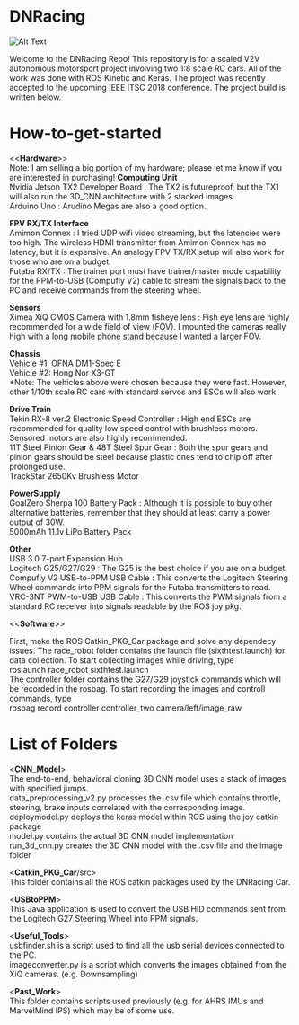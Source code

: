  # DNRacing <br />

![Alt Text](https://github.com/jessecha/DNRacing/blob/master/video.gif)

Welcome to the DNRacing Repo! This repository is for a scaled V2V autonomous motorsport project involving two 1:8 scale RC cars. All of the work was done with ROS Kinetic and Keras. The project was recently accepted to the upcoming IEEE ITSC 2018 conference. The project build is written below. <br />

 # How-to-get-started <br />

<<**Hardware**>> <br />
Note: I am selling a big portion of my hardware; please let me know if you are interested in purchasing!
**Computing Unit** <br />
    Nvidia Jetson TX2 Developer Board : The TX2 is futureproof, but the TX1 will also run the 3D_CNN architecture with 2 stacked images.    <br />
    Arduino Uno : Arudino Megas are also a good option.  <br />

**FPV RX/TX Interface** <br />
    Amimon Connex : I tried UDP wifi video streaming, but the latencies were too high. The wireless HDMI transmitter from Amimon Connex has no latency, but it is expensive. An analogy FPV TX/RX setup will also work for those who are on a budget. <br />
    Futaba RX/TX : The trainer port must have trainer/master mode capability for the PPM-to-USB (Compufly V2) cable to stream the signals back to the PC and receive commands from the steering wheel. <br />

**Sensors** <br />
    Ximea XiQ CMOS Camera with 1.8mm fisheye lens : Fish eye lens are highly recommended for a wide field of view (FOV). I mounted the cameras really high with a long mobile phone stand because I wanted a larger FOV.  <br />

**Chassis** <br />
    Vehicle #1: OFNA DM1-Spec E <br />
    Vehicle #2: Hong Nor X3-GT <br />
    *Note: The vehicles above were chosen because they were fast. However, other 1/10th scale RC cars with standard servos and ESCs will also work. <br />

**Drive Train**  <br />
    Tekin RX-8 ver.2 Electronic Speed Controller : High end ESCs are recommended for quality low speed control with brushless motors. Sensored motors are also highly recommended.  <br />
    11T Steel Pinion Gear & 48T Steel Spur Gear : Both the spur gears and pinion gears should be steel because plastic ones tend to chip off after prolonged use.  <br />
    TrackStar 2650Kv Brushless Motor  <br />

**PowerSupply** <br />
    GoalZero Sherpa 100 Battery Pack : Although it is possible to buy other alternative batteries, remember that they should at least carry a power output of 30W. <br />
    5000mAh 11.1v LiPo Battery Pack <br />

**Other** <br />
    USB 3.0 7-port Expansion Hub <br />	
    Logitech G25/G27/G29 : The G25 is the best choice if you are on a budget. <br />
    Compufly V2 USB-to-PPM USB Cable : This converts the Logitech Steering Wheel commands into PPM signals for the Futaba transmitters to read. <br />
    VRC-3NT PWM-to-USB USB Cable : This converts the PWM signals from a standard RC receiver into signals readable by the ROS joy pkg. <br />

<<**Software**>> <br />

First, make the ROS Catkin_PKG_Car package and solve any dependecy issues. The race_robot folder contains the launch file (sixthtest.launch) for data collection. To start collecting images while driving, type <br />
roslaunch race_robot sixthtest.launch <br />
The controller folder contains the G27/G29 joystick commands which will be recorded in the rosbag. To start recording the images and controll commands, type <br />
rosbag record controller controller_two camera/left/image_raw <br />


 # List of Folders <br />

  <**CNN_Model**> <br />
The end-to-end, behavioral cloning 3D CNN model uses a stack of images with specified jumps. <br />
data_preprocessing_v2.py processes the .csv file which contains throttle, steering, brake inputs correlated with the corresponding image. <br />
deploymodel.py deploys the keras model within ROS using the joy catkin package <br />
model.py contains the actual 3D CNN model implementation <br />
run_3d_cnn.py creates the 3D CNN model with the .csv file and the image folder <br />

  <**Catkin_PKG_Car**/src> <br />
This folder contains all the ROS catkin packages used by the DNRacing Car. <br />

  <**USBtoPPM**> <br />
This Java application is used to convert the USB HID commands sent from the Logitech G27 Steering Wheel into PPM signals.
 
  <**Useful_Tools**> <br />
usbfinder.sh is a script used to find all the usb serial devices connected to the PC. <br />
imageconverter.py is a script which converts the images obtained from the XiQ cameras. (e.g. Downsampling) <br />

  <**Past_Work**> <br />
This folder contains scripts used previously (e.g. for AHRS IMUs and MarvelMind IPS) which may be of some use. <br />



